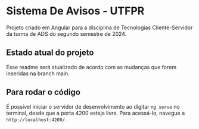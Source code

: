 # Sistema De Avisos - UTFPR

Projeto criado em Angular para a disciplina de Tecnologias Cliente-Servidor da turma de ADS do segundo semestre de 2024.

## Estado atual do projeto
Esse readme será atualizado de acordo com as mudanças que forem inseridas na branch main.

## Para rodar o código
É possível iniciar o servidor de desenvolvimento ao digitar `ng serve` no terminal, desde que a porta 4200 esteja livre. Para acessá-lo, navegue a `http://localhost:4200/`.
